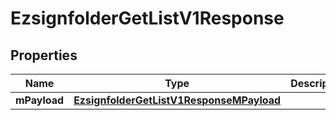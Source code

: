 
# EzsignfolderGetListV1Response

## Properties
| Name | Type | Description | Notes |
| ------------ | ------------- | ------------- | ------------- |
| **mPayload** | [**EzsignfolderGetListV1ResponseMPayload**](EzsignfolderGetListV1ResponseMPayload.md) |  |  |



